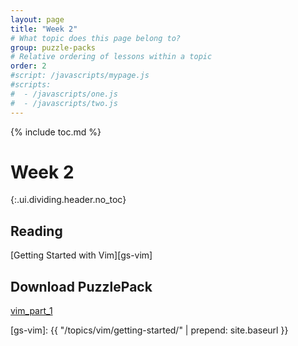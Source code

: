 ```yaml
---
layout: page
title: "Week 2"
# What topic does this page belong to?
group: puzzle-packs
# Relative ordering of lessons within a topic
order: 2
#script: /javascripts/mypage.js
#scripts:
#  - /javascripts/one.js
#  - /javascripts/two.js
---
```



{% include toc.md %}

# Week 2
{:.ui.dividing.header.no_toc}

## Reading

[Getting Started with Vim][gs-vim]

## Download PuzzlePack

[vim_part_1][lern2unix]


[lern2unix]: http://lern2unix.com/download/vim_part_1
[gs-vim]: {{ "/topics/vim/getting-started/" | prepend: site.baseurl }}
